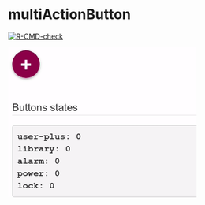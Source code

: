 # multiActionButton

<!-- badges: start -->
[![R-CMD-check](https://github.com/stla/multiActionButton/actions/workflows/R-CMD-check.yaml/badge.svg)](https://github.com/stla/multiActionButton/actions/workflows/R-CMD-check.yaml)
<!-- badges: end -->

![](https://raw.githubusercontent.com/stla/multiActionButton/master/inst/screenshots/shinyMultiActionButton.gif)
